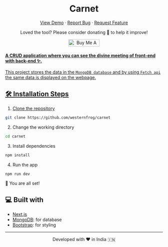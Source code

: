 
<h1 align="center">
  Carnet
</h1>

<p align="center">
    <a href="https://carnet69.vercel.app/" target="blank">View Demo</a>
    ·
    <a href="https://github.com/westernfrog/carnet/issues/new/choose">Report Bug</a>
    ·
    <a href="https://github.com/westernfrog/carnet/issues/new/choose">Request Feature</a>
</p>

<p align="center">
Loved the tool? Please consider donating</a> 💸 to help it improve!
</p>

<p align="center">
<a href="https://www.buymeacoffee.com/rahuldkjain" target="_blank"><img src="https://cdn.buymeacoffee.com/buttons/default-orange.png" alt="Buy Me A Coffee" height="23" width="100" style="border-radius:1px" />
</p>

#### A CRUD application where you can see the divine meeting of front-end with back-end ✨. 

This project stores the data in the `MongoDB database` and by using `Fetch api` the same data is displayed on the webpage.

## 🛠️ Installation Steps

1. Clone the repository

```bash
git clone https://github.com/westernfrog/carnet
```

2. Change the working directory

```bash
cd carnet
```

3. Install dependencies

```bash
npm install
```

4. Run the app

```bash
npm run dev
```

🌟 You are all set!

## 💻 Built with

- [Next.js](https://www.gatsbyjs.com/)
- [MongoDB](https://greensock.com/gsap/): for database
- [Bootstrap](https://tailwindcss.com/): for styling

<hr>
<p align="center">
Developed with ❤️ in India 🇮🇳 
</p>
